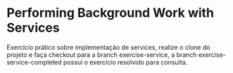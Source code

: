# Performing Background Work with Services

Exercício prático sobre implementação de services, realize o clone do projeto e faça checkout para a branch exercise-service, a branch exercise-service-completed possui o exercício resolvido para consulta.

